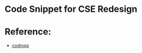 <h1>Code Snippet for CSE Redesign</h1>

<h1>Reference:</h1>
<ul>
	<li><a href = "http://tympanus.net/codrops/">codrops</a></li>
</ul>
